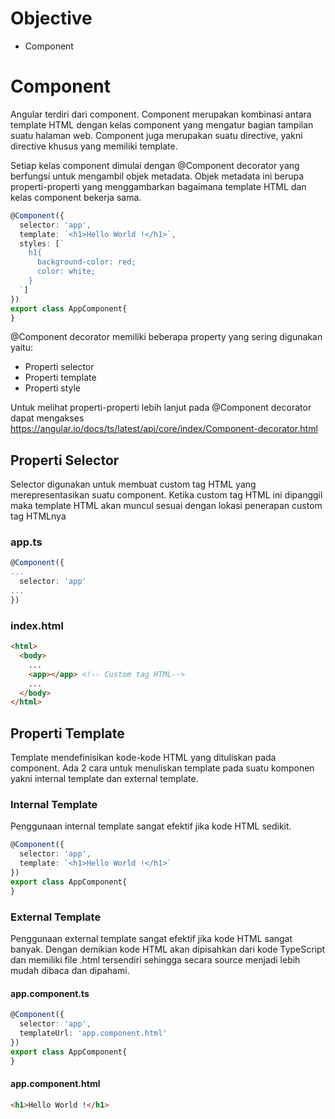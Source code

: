 # Objective
- Component

# Component
Angular terdiri dari component. Component merupakan kombinasi antara template HTML dengan kelas component yang mengatur bagian tampilan suatu halaman web.
Component juga merupakan suatu directive, yakni directive khusus yang memiliki template.

Setiap kelas component dimulai dengan @Component decorator yang berfungsi untuk mengambil objek metadata. 
Objek metadata ini berupa properti-properti yang menggambarkan bagaimana template HTML dan kelas component bekerja sama.

``` typescript
@Component({
  selector: 'app',
  template: `<h1>Hello World !</h1>`,
  styles: [`
    h1{
      background-color: red;
      color: white;
    }
  `]
})
export class AppComponent{
}
```

@Component decorator memiliki beberapa property yang sering digunakan yaitu:
- Properti selector
- Properti template
- Properti style

Untuk melihat properti-properti lebih lanjut pada @Component decorator dapat mengakses https://angular.io/docs/ts/latest/api/core/index/Component-decorator.html


## Properti Selector
Selector digunakan untuk membuat custom tag HTML yang merepresentasikan suatu component. Ketika custom tag HTML ini dipanggil maka template HTML akan muncul sesuai dengan lokasi penerapan custom tag HTMLnya

### app.ts
``` typescript
@Component({
...
  selector: 'app'
...
})
```

### index.html
``` html
<html>
  <body>
    ...
    <app></app> <!-- Custom tag HTML-->
    ...
  </body>
</html>
```

## Properti Template
Template mendefinisikan kode-kode HTML yang dituliskan pada component.
Ada 2 cara untuk menuliskan template pada suatu komponen yakni internal template dan external template.

### Internal Template
Penggunaan internal template sangat efektif jika kode HTML sedikit.

``` typescript
@Component({
  selector: 'app',
  template: `<h1>Hello World !</h1>`
})
export class AppComponent{
}
```

### External Template
Penggunaan external template sangat efektif jika kode HTML sangat banyak. Dengan demikian kode HTML akan dipisahkan dari kode TypeScript dan memiliki file .html tersendiri sehingga secara source menjadi lebih mudah dibaca dan dipahami. 

#### app.component.ts
``` typescript
@Component({
  selector: 'app',
  templateUrl: 'app.component.html'
})
export class AppComponent{
}
```

#### app.component.html
``` html
<h1>Hello World !</h1>
```


